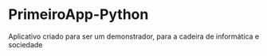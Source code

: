 # PrimeiroApp-Python
Aplicativo criado para ser um demonstrador, para a cadeira de informática e sociedade
